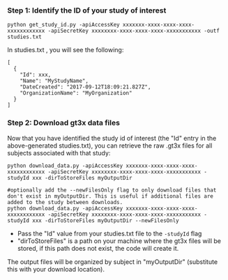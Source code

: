 ### Step 1: Identify the ID of your study of interest

```
python get_study_id.py -apiAccessKey xxxxxxx-xxxx-xxxx-xxxx-xxxxxxxxxxxx -apiSecretKey xxxxxxxx-xxxx-xxxx-xxxx-xxxxxxxxxxx -outf studies.txt
```

In studies.txt , you will see the following:

```
[
  {
    "Id": xxx,
    "Name": "MyStudyName",
    "DateCreated": "2017-09-12T18:09:21.827Z",
    "OrganizationName": "MyOrganization"
  }
]
```

### Step 2: Download gt3x data files

Now that you have identified the study id of interest (the "Id" entry in the above-generated studies.txt), you can retrieve the raw .gt3x files for all subjects associated with that study:



```
python download_data.py -apiAccessKey xxxxxxx-xxxx-xxxx-xxxx-xxxxxxxxxxxx -apiSecretKey xxxxxxxx-xxxx-xxxx-xxxx-xxxxxxxxxxx -studyId xxx -dirToStoreFiles myOutputDir

#optionally add the --newFilesOnly flag to only download files that don't exist in myOutputDir. This is useful if additional files are added to the study between downloads.
python download_data.py -apiAccessKey xxxxxxx-xxxx-xxxx-xxxx-xxxxxxxxxxxx -apiSecretKey xxxxxxxx-xxxx-xxxx-xxxx-xxxxxxxxxxx -studyId xxx -dirToStoreFiles myOutputDir --newFilesOnly

```
* Pass the "Id" value from your studies.txt file to the `-studyId` flag
* "dirToStoreFiles" is a path on your machine where the gt3x files will be stored, if this path does not exist, the code will create it.

The output files will be organized by subject in "myOutputDir" (substitute this with your download location).

